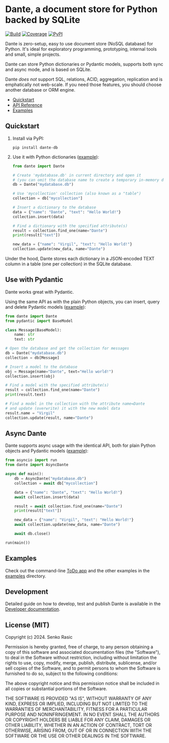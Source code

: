 # Dante, a document store for Python backed by SQLite

[![Build](https://github.com/senko/dante/actions/workflows/ci.yml/badge.svg)](https://github.com/senko/dante/actions/workflows/ci.yml)
[![Coverage](https://coveralls.io/repos/github/senko/dante/badge.svg?branch=main)](https://coveralls.io/github/senko/dante?branch=main)
[![PyPI](https://img.shields.io/pypi/v/dante-db)](https://pypi.org/project/dante-db/)

Dante is zero-setup, easy to use document store (NoSQL database) for Python.
It's ideal for exploratory programming, prototyping, internal tools and
small, simple projects.

Dante can store Python dictionaries or Pydantic models, supports both
sync and async mode, and is based on SQLite.

Dante *does not* support SQL, relations, ACID, aggregation, replication and is
emphatically not web-scale. If you need those features, you should choose
another database or ORM engine.

* [Quickstart](#quickstart)
* [API Reference](docs/api.md)
* [Examples](#examples)

## Quickstart

1. Install via PyPI:

    ```shell
    pip install dante-db
    ```

2. Use it with Python dictionaries ([example](examples/hello.py)):

    ```python
    from dante import Dante

    # Create 'mydatabase.db' in current directory and open it
    # (you can omit the database name to create a temporary in-memory database.)
    db = Dante("mydatabase.db")

    # Use 'mycollection' collection (also known as a "table")
    collection = db["mycollection"]

    # Insert a dictionary to the database
    data = {"name": "Dante", "text": "Hello World!"}
    collection.insert(data)

    # Find a dictionary with the specified attribute(s)
    result = collection.find_one(name="Dante")
    print(result["text"])

    new_data = {"name": "Virgil", "text": "Hello World!"}
    collection.update(new_data, name="Dante")
    ```

Under the hood, Dante stores each dictionary in a JSON-encoded TEXT column
in a table (one per collection) in the SQLite database.

## Use with Pydantic

Dante works great with Pydantic.

Using the same API as with the plain Python objects, you can insert,
query and delete Pydantic models ([example](examples/hello-pydantic.py)):

```python
from dante import Dante
from pydantic import BaseModel

class Message(BaseModel):
    name: str
    text: str

# Open the database and get the collection for messages
db = Dante("mydatabase.db")
collection = db[Message]

# Insert a model to the database
obj = Message(name="Dante", text="Hello world!")
collection.insert(obj)

# Find a model with the specified attribute(s)
result = collection.find_one(name="Dante")
print(result.text)

# Find a model in the collection with the attribute name=Dante
# and update (overwrite) it with the new model data
result.name = "Virgil"
collection.update(result, name="Dante")
```

## Async Dante

Dante supports async usage with the identical API, both for plain Python
objects and Pydantic models ([example](examples/hello-async.py)):

```python
from asyncio import run
from dante import AsyncDante

async def main():
    db = AsyncDante("mydatabase.db")
    collection = await db["mycollection"]

    data = {"name": "Dante", "text": "Hello World!"}
    await collection.insert(data)

    result = await collection.find_one(name="Dante")
    print(result["text"])

    new_data = {"name": "Virgil", "text": "Hello World!"}
    await collection.update(new_data, name="Dante")

    await db.close()

run(main())
```

## Examples

Check out the command-line [ToDo app](examples/todo.py) and the other examples in the [examples](examples/) directory.

## Development

Detailed guide on how to develop, test and publish Dante is available in the [Developer documentation](docs/development.md).


## License (MIT)

Copyright (c) 2024. Senko Rasic

Permission is hereby granted, free of charge, to any person obtaining a copy
of this software and associated documentation files (the "Software"), to deal
in the Software without restriction, including without limitation the rights
to use, copy, modify, merge, publish, distribute, sublicense, and/or sell
copies of the Software, and to permit persons to whom the Software is
furnished to do so, subject to the following conditions:

The above copyright notice and this permission notice shall be included in all
copies or substantial portions of the Software.

THE SOFTWARE IS PROVIDED "AS IS", WITHOUT WARRANTY OF ANY KIND, EXPRESS OR
IMPLIED, INCLUDING BUT NOT LIMITED TO THE WARRANTIES OF MERCHANTABILITY,
FITNESS FOR A PARTICULAR PURPOSE AND NONINFRINGEMENT. IN NO EVENT SHALL THE
AUTHORS OR COPYRIGHT HOLDERS BE LIABLE FOR ANY CLAIM, DAMAGES OR OTHER
LIABILITY, WHETHER IN AN ACTION OF CONTRACT, TORT OR OTHERWISE, ARISING FROM,
OUT OF OR IN CONNECTION WITH THE SOFTWARE OR THE USE OR OTHER DEALINGS IN THE
SOFTWARE.
